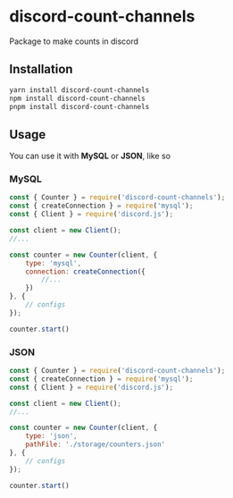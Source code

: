 # discord-count-channels

Package to make counts in discord

## Installation

```bash
yarn install discord-count-channels
npm install discord-count-channels
pnpm install discord-count-channels
```

## Usage

You can use it with **MySQL** or **JSON**, like so

### MySQL

```javascript
const { Counter } = require('discord-count-channels');
const { createConnection } = require('mysql');
const { Client } = require('discord.js');

const client = new Client();
//...

const counter = new Counter(client, { 
    type: 'mysql',
    connection: createConnection({
        //...
    })
}, {
    // configs
});

counter.start()
```

### JSON

```javascript
const { Counter } = require('discord-count-channels');
const { createConnection } = require('mysql');
const { Client } = require('discord.js');

const client = new Client();
//...

const counter = new Counter(client, { 
    type: 'json',
    pathFile: './storage/counters.json'
}, {
    // configs
});

counter.start()
```
